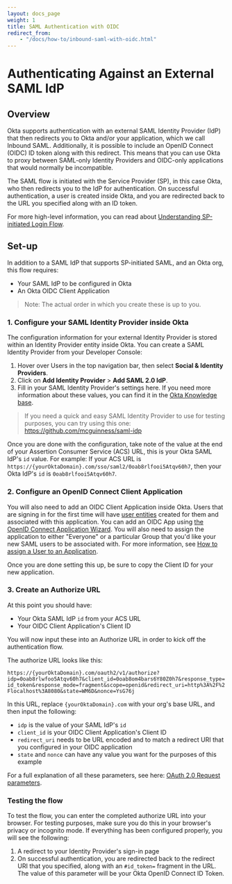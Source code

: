 ```yaml
---
layout: docs_page
weight: 1
title: SAML Authentication with OIDC
redirect_from:
    - "/docs/how-to/inbound-saml-with-oidc.html"
---
```


# Authenticating Against an External SAML IdP

## Overview

Okta supports authentication with an external SAML Identity Provider (IdP) that then redirects you to Okta and/or your application, which we call Inbound SAML. Additionally, it is possible to include an OpenID Connect (OIDC) ID token along with this redirect. This means that you can use Okta to proxy between SAML-only Identity Providers and OIDC-only applications that would normally be incompatible.

The SAML flow is initiated with the Service Provider (SP), in this case Okta, who then redirects you to the IdP for authentication. On successful authentication, a user is created inside Okta, and you are redirected back to the URL you specified along with an ID token. 

For more high-level information, you can read about [Understanding SP-initiated Login Flow](/standards/SAML/index.html#understanding-sp-initiated-login-flow).

## Set-up

In addition to a SAML IdP that supports SP-initiated SAML, and an Okta org, this flow requires:

- Your SAML IdP to be configured in Okta
- An Okta OIDC Client Application

> Note: The actual order in which you create these is up to you.

### 1. Configure your SAML Identity Provider inside Okta

The configuration information for your external Identity Provider is stored within an Identity Provider entity inside Okta. You can create a SAML Identity Provider from your Developer Console:

1. Hover over Users in the top navigation bar, then select **Social & Identity Providers**.
2. Click on **Add Identity Provider** > **Add SAML 2.0 IdP**.
3. Fill in your SAML Identity Provider's settings here. If you need more information about these values, you can find it in the [Okta Knowledge base](https://support.okta.com/help/Documentation/Knowledge_Article/40561903-Configuring-Inbound-SAML#Part1).

> If you need a quick and easy SAML Identity Provider to use for testing purposes, you can try using this one: <https://github.com/mcguinness/saml-idp>

Once you are done with the configuration, take note of the value at the end of your Assertion Consumer Service (ACS) URL, this is your Okta SAML IdP's `id` value. For example: If your ACS URL is `https://{yourOktaDomain}.com/sso/saml2/0oab8rlfooi5Atqv60h7`, then your Okta IdP's `id` is `0oab8rlfooi5Atqv60h7`.

### 2. Configure an OpenID Connect Client Application

You will also need to add an OIDC Client Application inside Okta. Users that are signing in for the first time will have [user entities](/docs/api/resources/users.html) created for them and associated with this application. You can add an OIDC App using [the OpenID Connect Application Wizard](https://help.okta.com/en/prev/Content/Topics/Apps/Apps_App_Integration_Wizard.htm). You will also need to assign the application to either "Everyone" or a particular Group that you'd like your new SAML users to be associated with. For more information, see [How to assign a User to an Application](https://support.okta.com/help/Documentation/Knowledge_Article/27418177-Using-the-Okta-Applications-Page#Assigning).

Once you are done setting this up, be sure to copy the Client ID for your new application.

### 3. Create an Authorize URL

At this point you should have:

- Your Okta SAML IdP `id` from your ACS URL
- Your OIDC Client Application's Client ID

You will now input these into an Authorize URL in order to kick off the authentication flow.

The authorize URL looks like this:

`https://{yourOktaDomain}.com/oauth2/v1/authorize?idp=0oab8rlwfoo5Atqv60h7&client_id=0oab8om4bars6Y80Z0h7&response_type=id_token&response_mode=fragment&scope=openid&redirect_uri=http%3A%2F%2Flocalhost%3A8080&state=WM6D&nonce=YsG76j`

In this URL, replace `{yourOktaDomain}.com` with your org's base URL, and then input the following:

- `idp` is the value of your SAML IdP's `id`
- `client_id` is your OIDC Client Application's Client ID
- `redirect_uri` needs to be URL encoded and to match a redirect URI that you configured in your OIDC application
- `state` and `nonce` can have any value you want for the purposes of this example

For a full explanation of all these parameters, see here: [OAuth 2.0 Request parameters](/docs/api/resources/oauth2.html#request-parameters).

### Testing the flow

To test the flow, you can enter the completed authorize URL into your browser. For testing purposes, make sure you do this in your browser's privacy or incognito mode. If everything has been configured properly, you will see the following:

1. A redirect to your Identity Provider's sign-in page
2. On successful authentication, you are redirected back to the redirect URI that you specified, along with an `#id_token=` fragment in the URL. The value of this parameter will be your Okta OpenID Connect ID Token.
